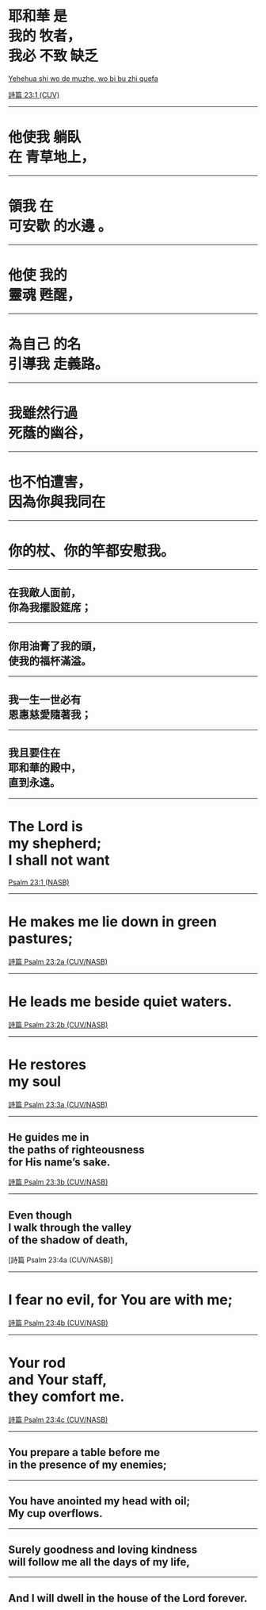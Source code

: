 # 耶和華 是 <br/> 我的 牧者， <br/> 我必 不致 缺乏
<!-- .element: class="zh" -->

[Yehehua shi wo de muzhe, wo bi bu zhi quefa](# "secret")

[詩篇 23:1 (CUV)](# "caption")

***
# <span class="zh">他使我 躺臥 <br/>在 青草地上，</span>

***
# <span class="zh">領我 在 <br/>可安歇 的水邊 。</span>

***
# <span class="zh">他使 我的 <br/> 靈魂 甦醒，</span>

***
# <span class="zh">為自己 的名 <br/> 引導我 走義路。</span>

***
# <span class="zh"> 我雖然行過<br/>死蔭的幽谷，</span>

***
# <span class="zh"> 也不怕遭害，<br/>因為你與我同在</span>

***
# <span class="zh"> 你的杖、你的竿都安慰我。</span>

***
## 在我敵人面前，<br> 你為我擺設筵席；

***
## 你用油膏了我的頭，<br> 使我的福杯滿溢。

***
## 我一生一世必有 <br> 恩惠慈愛隨著我；

***
## 我且要住在 <br> 耶和華的殿中， <br> 直到永遠。

---
# The Lord is <br/> my shepherd; <br/> I shall not want
[Psalm 23:1 (NASB)](# "caption")

***
# He makes me lie down in green pastures;
[詩篇 Psalm 23:2a (CUV/NASB)](# "caption")

***
# He leads me beside quiet waters.
[詩篇 Psalm 23:2b (CUV/NASB)](# "caption")

***
# He restores <br/> my soul
[詩篇 Psalm 23:3a (CUV/NASB)](# "caption")

***
## He guides me in <br/> the paths of righteousness <br/> for His name’s sake.
[詩篇 Psalm 23:3b (CUV/NASB)](# "caption")

***
## Even though <br/> I walk through the valley <br/> of the shadow of death,
[詩篇 Psalm 23:4a (CUV/NASB)]

***
# I fear no evil, for You are with me;
[詩篇 Psalm 23:4b (CUV/NASB)](# "caption")

***
# Your rod <br/> and Your staff, <br/> they comfort me.
[詩篇 Psalm 23:4c (CUV/NASB)](# "caption")

***
## You prepare a table before me <br> in the presence of my enemies;

***
## You have anointed my head with oil; <br> My cup overflows.

***
## Surely goodness and loving kindness <br> will follow me all the days of my life,

***
## And I will dwell in the house of the Lord forever.
